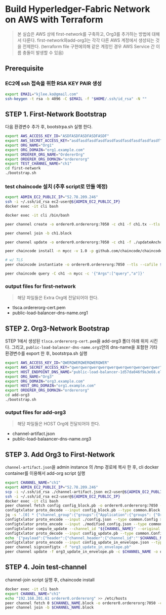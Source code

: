 # Build Hyperledger-Fabric Network on AWS with Terraform

> 본 실습은 AWS 상에 first-network를 구축하고, Org3를 추가하는 방법에 대해서 다룬다.
> first-network와add-org3는 각각 다른 AWS 계정에서 생성되는 것을 전제한다. (terraform file 구현에의해 같은 계정인 경우 AWS Service 간 이름 충돌이 발생할 수 있음)  

## Prerequisite

### EC2에 ssh 접속을 위한 RSA KEY PAIR 생성

```bash
export EMAIL="kjlee.ko@gmail.com"
ssh-keygen -t rsa -b 4096 -C $EMAIL -f "$HOME/.ssh/id_rsa" -N ""
```

## STEP 1. First-Network Bootstrap

다음 환경변수 추가 후, bootstrpa.sh 실행 한다.

```bash
export AWS_ACCESS_KEY_ID="ASDFASDFASDFASDFASDF"
export AWS_SECRET_ACCESS_KEY="asdfasdfasdfasdfasdfasdfasdfasdfasdfasdf"
export ORG_NAME="Org1"
export ORG_DOMAIN="org1.example.com"
export ORDERER_ORG_NAME="OrdererOrg"
export ORDERER_ORG_DOMAIN="ordererorg"
export TEST_CHANNEL_NAME="ch1"
cd first-network
./bootstrap.sh
```

### test chaincode 설치 (추후 script로 만들 예정)

```bash
export ADMIN_EC2_PUBLIC_IP="52.78.209.246"
ssh -i ~/.ssh/id_rsa ec2-user@${ADMIN_EC2_PUBLIC_IP}
docker exec -it cli bash
```

```bash
docker exec -it cli /bin/bash
```

```bash
peer channel create -o orderer0.ordererorg:7050 -c ch1 -f ch1.tx --tls --cafile $ORDERER_ORG_TLSCACERTS
```

```bash
peer channel join -b ch1.block
```

```bash
peer channel update -o orderer0.ordererorg:7050 -c ch1 -f ./updateAnchorOrg1.tx --tls --cafile $ORDERER_ORG_TLSCACERTS
```

```bash
peer chaincode install -n mycc -v 1.0 -p github.com/chaincode/chaincode_example02/go/
```

```bash
# w/ TLS
peer chaincode instantiate -o orderer0.ordererorg:7050 --tls --cafile $ORDERER_ORG_TLSCACERTS -C ch1 -n mycc -v 1.0 -c '{"Args":["init","a", "100", "b","200"]}' -P "OR ('Org1MSP.member')"
```

```bash
peer chaincode query -C ch1 -n mycc -c '{"Args":["query","a"]}'
```

### output files for first-network

> 해당 파일들은 Extra Org에 전달되어야 한다.

* tlsca.ordererorg-cert.pem
* public-load-balancer-dns-name.org1

## STEP 2. Org3-Network Bootstrap

STEP 1에서 생성된 `tlsca.ordererorg-cert.pem`을 add-org3 폴더 아래 위치 시킨다.
그리고, `public-load-balancer-dns-name.org1`안의 dns-name을 포함한 기타 환경변수를 export 한 후, bootstrpa.sh 실행

```bash
export AWS_ACCESS_KEY_ID="QWERQWERQWERQWERQWER"
export AWS_SECRET_ACCESS_KEY="qwerqwerqwerqwerqwerqwerqwerqwerqwerqwer"
export HOST_ENDPOINT_DNS_NAME="public-load-balancer-1d57da046f9a3e68.elb.ap-northeast-2.amazonaws.com"
export ORG_NAME="Org3"
export ORG_DOMAIN="org3.example.com"
export HOST_ORG_DOMAIN="org1.example.com"
export ORDERER_ORG_DOMAIN="ordererorg"
cd add-org3
./bootstrap.sh
```

### output files for add-org3

> 해당 파일들은 HOST Org에 전달되어야 한다.

* channel-artifact.json
* public-load-balaancer-dns-name.org3

## STEP 3. Add Org3 to First-Network

`channel-artifact.json`을 admin instance 의 /tmp 경로에 복사 한 후, cli docker container를 이용해서 add-org script 실행

```bash
export CHANNEL_NAME="ch1"
export ADMIN_EC2_PUBLIC_IP="52.78.209.246"
scp -i ~/.ssh/id_rsa ./channel-artifact.json ec2-user@${ADMIN_EC2_PUBLIC_IP}:/tmp
ssh -i ~/.ssh/id_rsa ec2-user@${ADMIN_EC2_PUBLIC_IP}
docker exec -it cli bash
peer channel fetch config config_block.pb -o orderer0.ordererorg:7050 -c $CHANNEL_NAME --tls --cafile $ORDERER_ORG_TLSCACERTS
configtxlator proto_decode --input config_block.pb --type common.Block | jq .data.data[0].payload.data.config > config.json
jq -s '.[0] * {"channel_group":{"groups":{"Application":{"groups": {"Org3MSP":.[1]}}}}}' ./config.json ./channel-artifact.json > ./modified_config.json
configtxlator proto_encode --input ./config.json --type common.Config >original_config.pb
configtxlator proto_encode --input ./modified_config.json --type common.Config >modified_config.pb
configtxlator compute_update --channel_id "${CHANNEL_NAME}" --original original_config.pb --updated modified_config.pb >config_update.pb
configtxlator proto_decode --input config_update.pb --type common.ConfigUpdate >config_update.json
echo '{"payload":{"header":{"channel_header":{"channel_id":"'$CHANNEL_NAME'", "type":2}},"data":{"config_update":'$(cat config_update.json)'}}}' | jq . >config_update_in_envelope.json
configtxlator proto_encode --input config_update_in_envelope.json --type common.Envelope >org3_update_in_envelope.pb
peer channel signconfigtx -f "org3_update_in_envelope.pb"
peer channel update -f org3_update_in_envelope.pb -c $CHANNEL_NAME -o orderer0.ordererorg:7050 --tls --cafile $ORDERER_ORG_TLSCACERTS
```

## STEP 4. Join test-channel

channel-join script 실행 후, chaincode install

```bash
docker exec -it cli bash
export CHANNEL_NAME="ch1"
echo "192.168.201.61 orderer0.ordererorg" >> /etc/hosts
peer channel fetch 0 $CHANNEL_NAME.block -o orderer0.ordererorg:7050 -c $CHANNEL_NAME --tls --cafile $ORDERER_ORG_TLSCACERTS
peer channel join -b $CHANNEL_NAME.block

```

